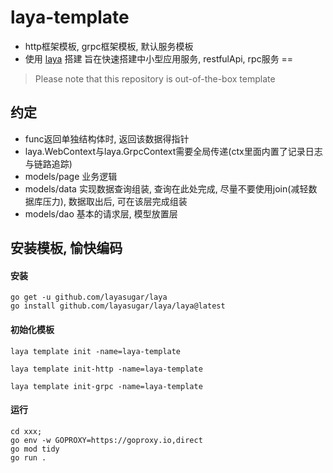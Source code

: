 # laya-template

- http框架模板, grpc框架模板, 默认服务模板
- 使用 [laya](https://github.com/layasugar/laya) 搭建 旨在快速搭建中小型应用服务, restfulApi, rpc服务 ==

> Please note that this repository is out-of-the-box template

## 约定

- func返回单独结构体时, 返回该数据得指针
- laya.WebContext与laya.GrpcContext需要全局传递(ctx里面内置了记录日志与链路追踪)
- models/page 业务逻辑
- models/data 实现数据查询组装, 查询在此处完成, 尽量不要使用join(减轻数据库压力), 数据取出后, 可在该层完成组装
- models/dao 基本的请求层, 模型放置层

## 安装模板, 愉快编码
#### 安装
```shell
go get -u github.com/layasugar/laya
go install github.com/layasugar/laya/laya@latest
```
#### 初始化模板
```shell
laya template init -name=laya-template

laya template init-http -name=laya-template

laya template init-grpc -name=laya-template
```
#### 运行
```shell
cd xxx;
go env -w GOPROXY=https://goproxy.io,direct
go mod tidy
go run .
```
